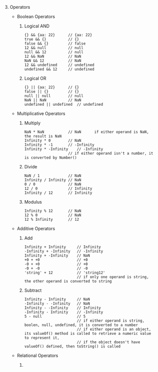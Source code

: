 3.  Operators

    *   Boolean Operators

        1.  Logical AND

                {} && {aa: 22}      // {aa: 22}
                true && {}          // {}
                false && {}         // false
                12 && null          // null
                null && 12          // null
                12 && NaN           // NaN
                NaN && 12           // NaN
                12 && undefined     // undefined
                undefined && 12     // undefined

        2.  Logical OR

                {} || {aa: 22}      // {}
                false || {}         // {}
                null || null        // null
                NaN || NaN          // NaN
                undefined || undefined  // undefined

    *   Multiplicative Operators

        1.  Multiply

                NaN * NaN           // NaN      if either operand is NaN, the result is NaN
                Infinity * 0        // NaN
                Infinity * -1       // -Infinity
                Infinity * -Infinity    // -Infinity
                                    // if either operand isn't a number, it is converted by Number()

        2.  Divide

                NaN / 1             // NaN
                Infinity / Infinity // NaN
                0 / 0               // NaN
                12 / 0              // Infinity
                Infinity / 12       // Infinity

        3.  Modulus

                Infinity % 12       // NaN
                12 % 0              // NaN
                12 % Infinity       // 12

    *   Additive Operators

        1.  Add

                Infinity + Infinity     // Infinity
                -Infinity + -Infinity   // -Infinity
                Infinity + -Infinity    // NaN
                +0 + +0                 // +0
                -0 + +0                 // +0
                -0 + -0                 // -0
                'string' + 12           // 'string12'
                                        // if only one operand is string, the other operand is converted to string

        2.  Subtract

                Infinity - Infinity     // NaN
                -Infinity - -Infinity   // NaN
                Infinity - -Infinity    // Infinity
                -Infinity - Infinity    // -Infinity
                5 - null                // 5
                                        // if either operand is string, boolen, null, undefined, it is converted to a number
                                        // if either operand is an object, its valueOf() method is called to retrieve a numeric value to represent it,
                                        // if the object doesn't have valueOf() defined, then toString() is called

    *   Relational Operators

        1.  
